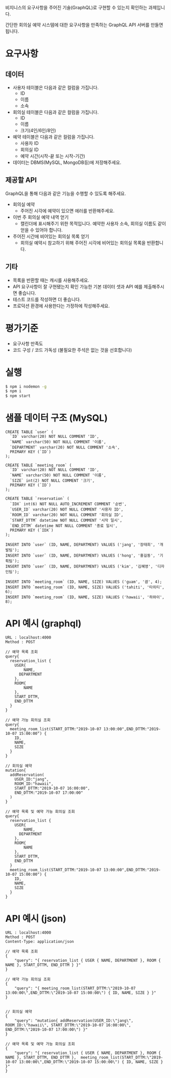 비지니스의 요구사항을 주어진 기술(GraphQL)로 구현할 수 있는지 확인하는 과제입니다.

간단한 회의실 예약 시스템에 대한 요구사항을 만족하는 GraphQL API 서버를 만들면 됩니다.

# 요구사항

## 데이터
* 사용자 테이블은 다음과 같은 컬럼을 가집니다.
    * ID
    * 이름
    * 소속
* 회의실 테이블은 다음과 같은 컬럼을 가집니다.
    * ID
    * 이름
    * 크기(4인/6인/8인)
* 예약 테이블은 다음과 같은 컬럼을 가집니다.
    * 사용자 ID
    * 회의실 ID
    * 예약 시간(시작-끝 또는 시작-기간)
* 데이터는 DBMS(MySQL, MongoDB등)에 저장해주세요.

## 제공할 API
GraphQL을 통해 다음과 같은 기능을 수행할 수 있도록 해주세요.

* 회의실 예약
    * 주어진 시각에 예약이 있으면 에러를 반환해주세요.
* 이번 주 회의실 예약 내역 얻기
    * 캘린더에 표시해주기 위한 목적입니다. 예약한 사용자 소속, 회의실 이름도 같이 얻을 수 있어야 합니다.
* 주어진 시간에 비어있는 회의실 목록 얻기
    * 회의실 예약시 참고하기 위해 주어진 시각에 비어있는 회의실 목록을 반환합니다.

## 기타
* 목록을 반환할 때는 캐시를 사용해주세요.
* API 요구사항이 잘 구현됐는지 확인 가능한 기본 데이터 셋과 API 예를 제출해주시면 좋습니다.
* 테스트 코드를 작성하면 더 좋습니다.
* 프로덕션 환경에 사용한다는 가정하에 작성해주세요.

# 평가기준
* 요구사항 만족도
* 코드 구성 / 코드 가독성 (불필요한 주석은 없는 것을 선호합니다)

 # 실행
 ```bash
 $ npm i nodemon -g
 $ npm i
 $ npm start
 ```

 # 샘플 데이터 구조 (MySQL)
```
CREATE TABLE `user` (
  `ID` varchar(20) NOT NULL COMMENT 'ID',
  `NAME` varchar(50) NOT NULL COMMENT '이름',
  `DEPARTMENT` varchar(20) NOT NULL COMMENT '소속',
  PRIMARY KEY (`ID`)
);

CREATE TABLE `meeting_room` (
  `ID` varchar(20) NOT NULL COMMENT 'ID',
  `NAME` varchar(50) NOT NULL COMMENT '이름',
  `SIZE` int(2) NOT NULL COMMENT '크기',
  PRIMARY KEY (`ID`)
);

CREATE TABLE `reservation` (
  `IDX` int(6) NOT NULL AUTO_INCREMENT COMMENT '순번',
  `USER_ID` varchar(20) NOT NULL COMMENT '사용자 ID',
  `ROOM_ID` varchar(20) NOT NULL COMMENT '회의실 ID',
  `START_DTTM` datetime NOT NULL COMMENT '시작 일시',
  `END_DTTM` datetime NOT NULL COMMENT '종료 일시',
  PRIMARY KEY (`IDX`)
);

INSERT INTO `user` (ID, NAME, DEPARTMENT) VALUES ('jang', '장태희', '개발팀');
INSERT INTO `user` (ID, NAME, DEPARTMENT) VALUES ('hong', '홍길동', '기획팀');
INSERT INTO `user` (ID, NAME, DEPARTMENT) VALUES ('kim', '김혜영', '디자인팀');

INSERT INTO `meeting_room` (ID, NAME, SIZE) VALUES ('guam', '괌', 4);
INSERT INTO `meeting_room` (ID, NAME, SIZE) VALUES ('tahiti', '타히티', 6);
INSERT INTO `meeting_room` (ID, NAME, SIZE) VALUES ('hawaii', '하와이', 8);
```
# API 예시 (graphql)
```
URL : localhost:4000
Method : POST

// 예약 목록 조회
query{
  reservation_list {
    USER{
    	NAME,
      DEPARTMENT
    },
    ROOM{
    	NAME
    },
    START_DTTM,
    END_DTTM
  }
}

// 예약 가능 회의실 조회
query{
  meeting_room_list(START_DTTM:"2019-10-07 13:00:00",END_DTTM:"2019-10-07 15:00:00") {
    ID,
    NAME,
    SIZE
  }
}

// 회의실 예약
mutation{
  addReservation(
    USER_ID:"jang",
    ROOM_ID:"hawaii",
    START_DTTM:"2019-10-07 16:00:00",
    END_DTTM:"2019-10-07 17:00:00"
  )
}

// 예약 목록 및 예약 가능 회의실 조회
query{
  reservation_list {
    USER{
    	NAME,
      DEPARTMENT
    },
    ROOM{
    	NAME
    },
    START_DTTM,
    END_DTTM
  }
  meeting_room_list(START_DTTM:"2019-10-07 13:00:00",END_DTTM:"2019-10-07 15:00:00") {
    ID,
    NAME,
    SIZE
  }
}
```
# API 예시 (json)
```
URL : localhost:4000
Method : POST
Content-Type: application/json

// 예약 목록 조회
{ 
	"query": "{ reservation_list { USER { NAME, DEPARTMENT }, ROOM { NAME }, START_DTTM, END_DTTM } }"
}

// 예약 가능 회의실 조회
{ 
	"query": "{ meeting_room_list(START_DTTM:\"2019-10-07 13:00:00\",END_DTTM:\"2019-10-07 15:00:00\") { ID, NAME, SIZE } }" 
}


// 회의실 예약
{ 
	"query": "mutation{ addReservation(USER_ID:\"jang\", ROOM_ID:\"hawaii\", START_DTTM:\"2019-10-07 16:00:00\", END_DTTM:\"2019-10-07 17:00:00\") }" 
}

// 예약 목록 및 예약 가능 회의실 조회
{ 
	"query": "{ reservation_list { USER { NAME, DEPARTMENT }, ROOM { NAME }, START_DTTM, END_DTTM },  meeting_room_list(START_DTTM:\"2019-10-07 13:00:00\",END_DTTM:\"2019-10-07 15:00:00\") { ID, NAME, SIZE } }"
}
```